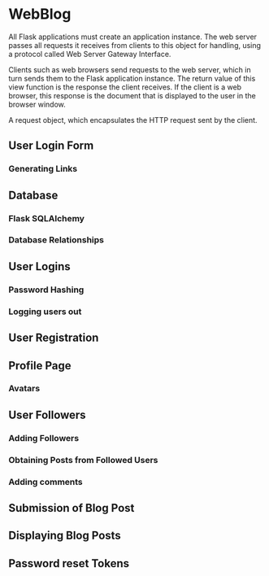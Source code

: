 # WebBlog
All Flask applications must create an application instance. The web server passes all
requests it receives from clients to this object for handling, using a protocol called
Web Server Gateway Interface.

Clients such as web browsers send requests to the web server, which in turn sends
them to the Flask application instance. The return value of this view function is the response
the client receives. If the client is a web browser, this response is the document that is
displayed to the user in the browser window.

A request object, which encapsulates the HTTP request sent by the client.

## User Login Form


### Generating Links

## Database
### Flask SQLAlchemy
### Database Relationships

## User Logins
### Password Hashing
### Logging users out

## User Registration

## Profile Page
### Avatars

## User Followers
### Adding Followers
### Obtaining Posts from Followed Users
### Adding comments

## Submission of Blog Post

## Displaying Blog Posts

## Password reset Tokens
